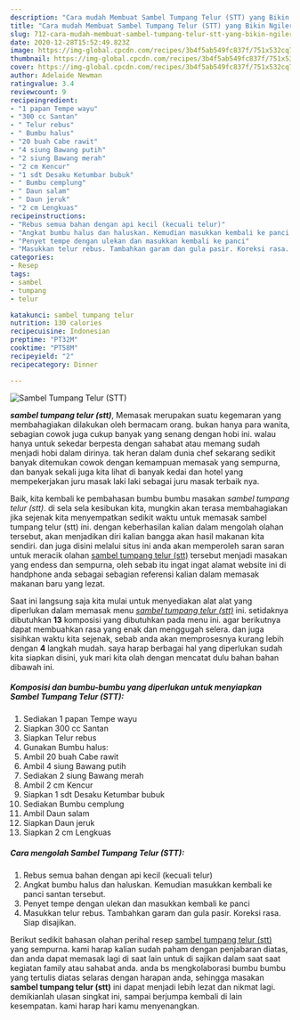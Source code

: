 ```yaml
---
description: "Cara mudah Membuat Sambel Tumpang Telur (STT) yang Bikin Ngiler"
title: "Cara mudah Membuat Sambel Tumpang Telur (STT) yang Bikin Ngiler"
slug: 712-cara-mudah-membuat-sambel-tumpang-telur-stt-yang-bikin-ngiler
date: 2020-12-28T15:52:49.823Z
image: https://img-global.cpcdn.com/recipes/3b4f5ab549fc837f/751x532cq70/sambel-tumpang-telur-stt-foto-resep-utama.jpg
thumbnail: https://img-global.cpcdn.com/recipes/3b4f5ab549fc837f/751x532cq70/sambel-tumpang-telur-stt-foto-resep-utama.jpg
cover: https://img-global.cpcdn.com/recipes/3b4f5ab549fc837f/751x532cq70/sambel-tumpang-telur-stt-foto-resep-utama.jpg
author: Adelaide Newman
ratingvalue: 3.4
reviewcount: 9
recipeingredient:
- "1 papan Tempe wayu"
- "300 cc Santan"
- " Telur rebus"
- " Bumbu halus"
- "20 buah Cabe rawit"
- "4 siung Bawang putih"
- "2 siung Bawang merah"
- "2 cm Kencur"
- "1 sdt Desaku Ketumbar bubuk"
- " Bumbu cemplung"
- " Daun salam"
- " Daun jeruk"
- "2 cm Lengkuas"
recipeinstructions:
- "Rebus semua bahan dengan api kecil (kecuali telur)"
- "Angkat bumbu halus dan haluskan. Kemudian masukkan kembali ke panci santan tersebut."
- "Penyet tempe dengan ulekan dan masukkan kembali ke panci"
- "Masukkan telur rebus. Tambahkan garam dan gula pasir. Koreksi rasa. Siap disajikan."
categories:
- Resep
tags:
- sambel
- tumpang
- telur

katakunci: sambel tumpang telur 
nutrition: 130 calories
recipecuisine: Indonesian
preptime: "PT32M"
cooktime: "PT58M"
recipeyield: "2"
recipecategory: Dinner

---
```



![Sambel Tumpang Telur (STT)](https://img-global.cpcdn.com/recipes/3b4f5ab549fc837f/751x532cq70/sambel-tumpang-telur-stt-foto-resep-utama.jpg)

<b><i>sambel tumpang telur (stt)</i></b>, Memasak merupakan suatu kegemaran yang membahagiakan dilakukan oleh bermacam orang. bukan hanya para wanita, sebagian cowok juga cukup banyak yang senang dengan hobi ini. walau hanya untuk sekedar berpesta dengan sahabat atau memang sudah menjadi hobi dalam dirinya. tak heran dalam dunia chef sekarang sedikit banyak ditemukan cowok dengan kemampuan memasak yang sempurna, dan banyak sekali juga kita lihat di banyak kedai dan hotel yang mempekerjakan juru masak laki laki sebagai juru masak terbaik nya.

Baik, kita kembali ke pembahasan bumbu bumbu masakan <i>sambel tumpang telur (stt)</i>. di sela sela kesibukan kita, mungkin akan terasa membahagiakan jika sejenak kita menyempatkan sedikit waktu untuk memasak sambel tumpang telur (stt) ini. dengan keberhasilan kalian dalam mengolah olahan tersebut, akan menjadikan diri kalian bangga akan hasil makanan kita sendiri. dan juga disini melalui situs ini anda akan memperoleh saran saran untuk meracik olahan <u>sambel tumpang telur (stt)</u> tersebut menjadi masakan yang endess dan sempurna, oleh sebab itu ingat ingat alamat website ini di handphone anda sebagai sebagian referensi kalian dalam memasak makanan baru yang lezat.




Saat ini langsung saja kita mulai untuk menyediakan alat alat yang diperlukan dalam memasak menu <u><i>sambel tumpang telur (stt)</i></u> ini. setidaknya dibutuhkan <b>13</b> komposisi yang dibutuhkan pada menu ini. agar berikutnya dapat membuahkan rasa yang enak dan menggugah selera. dan juga sisihkan waktu kita sejenak, sebab anda akan memprosesnya kurang lebih dengan <b>4</b> langkah mudah. saya harap berbagai hal yang diperlukan sudah kita siapkan disini, yuk mari kita olah dengan mencatat dulu bahan bahan dibawah ini.

<!--inarticleads1-->

##### Komposisi dan bumbu-bumbu yang diperlukan untuk menyiapkan Sambel Tumpang Telur (STT):

1. Sediakan 1 papan Tempe wayu
1. Siapkan 300 cc Santan
1. Siapkan  Telur rebus
1. Gunakan  Bumbu halus:
1. Ambil 20 buah Cabe rawit
1. Ambil 4 siung Bawang putih
1. Sediakan 2 siung Bawang merah
1. Ambil 2 cm Kencur
1. Siapkan 1 sdt Desaku Ketumbar bubuk
1. Sediakan  Bumbu cemplung
1. Ambil  Daun salam
1. Siapkan  Daun jeruk
1. Siapkan 2 cm Lengkuas




<!--inarticleads2-->

##### Cara mengolah Sambel Tumpang Telur (STT):

1. Rebus semua bahan dengan api kecil (kecuali telur)
1. Angkat bumbu halus dan haluskan. Kemudian masukkan kembali ke panci santan tersebut.
1. Penyet tempe dengan ulekan dan masukkan kembali ke panci
1. Masukkan telur rebus. Tambahkan garam dan gula pasir. Koreksi rasa. Siap disajikan.




Berikut sedikit bahasan olahan perihal resep <u>sambel tumpang telur (stt)</u> yang sempurna. kami harap kalian sudah paham dengan penjabaran diatas, dan anda dapat memasak lagi di saat lain untuk di sajikan dalam saat saat kegiatan family atau sahabat anda. anda bs mengkolaborasi bumbu bumbu yang tertulis diatas selaras dengan harapan anda, sehingga masakan <b>sambel tumpang telur (stt)</b> ini dapat menjadi lebih lezat dan nikmat lagi. demikianlah ulasan singkat ini, sampai berjumpa kembali di lain kesempatan. kami harap hari kamu menyenangkan.
